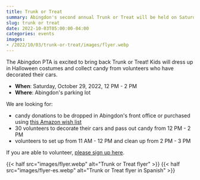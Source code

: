 ```yaml
--- 
title: Trunk or Treat
summary: Abingdon's second annual Trunk or Treat will be held on Saturday, October 29.
slug: trunk or treat
date: 2022-10-03T05:00:00-04:00
categories: events
images: 
- /2022/10/03/trunk-or-treat/images/flyer.webp
---
```


The Abingdon PTA is excited to bring back Trunk or Treat! Kids will dress up in Halloween costumes and collect candy from volunteers who have decorated their cars.

- **When**: Saturday, October 29, 2022, 12 PM - 2 PM
- **Where**: Abingdon's parking lot

We are looking for:
- candy donations to be dropped in Abingdon's front office or purchased using [this Amazon wish list](https://www.amazon.com/registries/custom/3U3RCZEYFJUWK/guest-view)
- 30 volunteers to decorate their cars and pass out candy from 12 PM - 2 PM
- volunteers to set up from 11 AM - 12 PM and clean
up from 2 PM - 3 PM

If you are able to volunteer, [please sign up here](https://docs.google.com/forms/d/e/1FAIpQLSc7S6GrsD0I1r4YQmmdgkgZqFELB0iOFyPxdBRBnrEoMbDpuA/viewform).

{{< half src="images/flyer.webp" alt="Trunk or Treat flyer" >}}
{{< half src="images/flyer-es.webp" alt="Trunk or Treat flyer in Spanish" >}}